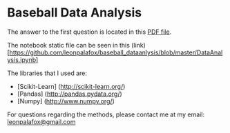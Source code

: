 # Baseball Data Analysis
The answer to the first question is located in this [PDF file](https://github.com/leonpalafox/baseball_dataanlysis/blob/master/BaseballAnswer1.pdf).

The notebook static file can be seen in this (link)[https://github.com/leonpalafox/baseball_dataanlysis/blob/master/DataAnalysis.ipynb]

The libraries that I used are:
- [Scikit-Learn] (http://scikit-learn.org/)
- [Pandas] (http://pandas.pydata.org/)
- [Numpy] (http://www.numpy.org/)

For questions regarding the methods, please contact me at my email: leonpalafox@gmail.com
